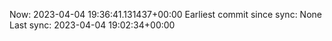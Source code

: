Now: 2023-04-04 19:36:41.131437+00:00 Earliest commit since sync: None Last sync: 2023-04-04 19:02:34+00:00
